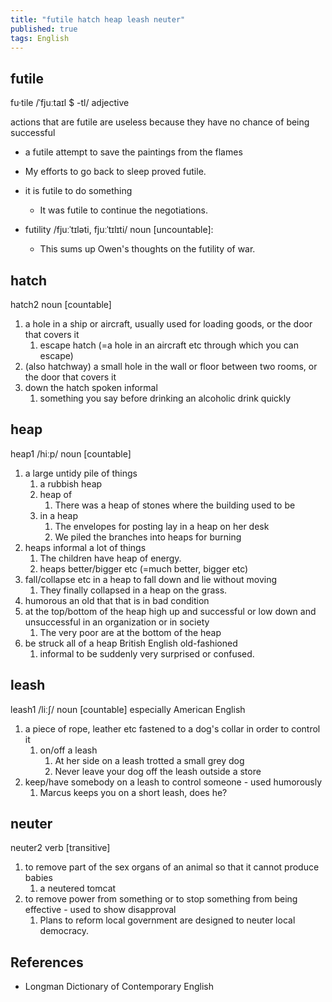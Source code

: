 ```yaml
---
title: "futile hatch heap leash neuter"
published: true
tags: English
---
```


## futile

fu·tile /ˈfjuːtaɪl $ -tl/ adjective

actions that are futile are useless because they have no chance of being
successful

- a futile attempt to save the paintings from the flames
- My efforts to go back to sleep proved futile.

- it is futile to do something
  - It was futile to continue the negotiations.
  
- futility /fjuːˈtɪləti, fjuːˈtɪlɪti/ noun [uncountable]:
  - This sums up Owen's thoughts on the futility of war.

## hatch

hatch2 noun [countable]

1. a hole in a ship or aircraft, usually used for loading goods, or the door
   that covers it
   1. escape hatch (=a hole in an aircraft etc through which you can escape)
2. (also hatchway) a small hole in the wall or floor between two rooms, or the
   door that covers it
3. down the hatch spoken informal
   1. something you say before drinking an alcoholic drink quickly

## heap

heap1 /hiːp/ noun [countable]

1. a large untidy pile of things
   1. a rubbish heap
   2. heap of
      1. There was a heap of stones where the building used to be
   3. in a heap
      1. The envelopes for posting lay in a heap on her desk
      2. We piled the branches into heaps for burning
2. heaps informal a lot of things
   1. The children have heap of energy.
   2. heaps better/bigger etc (=much better, bigger etc)
3. fall/collapse etc in a heap to fall down and lie without moving
   1. They finally collapsed in a heap on the grass.
4. humorous an old that that is in bad condition
5. at the top/bottom of the heap high up and successful or low down and
   unsuccessful in an organization or in society
   1. The very poor are at the bottom of the heap
6. be struck all of a heap British English old-fashioned
   1. informal to be suddenly very surprised or confused.

## leash

leash1 /liːʃ/ noun [countable] especially American English

1. a piece of rope, leather etc fastened to a dog's collar in order to control it
   1. on/off a leash
      1. At her side on a leash trotted a small grey dog
      2. Never leave your dog off the leash outside a store
2. keep/have somebody on a leash to control someone - used humorously
   1. Marcus keeps you on a short leash, does he?

## neuter

neuter2 verb [transitive]

1. to remove part of the sex organs of an animal so that it cannot produce babies
   1. a neutered tomcat
2. to remove power from something or to stop something from being effective -
   used to show disapproval
   1. Plans to reform local government are designed to neuter local democracy.

## References

- Longman Dictionary of Contemporary English